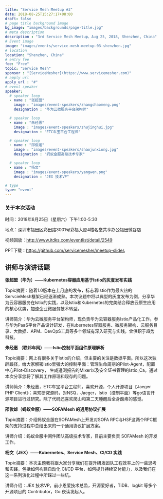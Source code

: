 ```yaml
---
title: "Service Mesh Meetup #3"
date: 2018-08-25T15:27:17+08:00
draft: false
# page title background image
bg_image: "images/backgrounds/page-title.jpg"
# meta description
description : "3rd Service Mesh Meetup，Aug 25, 2018, Shenzhen, China"
# Event image
image: "images/events/service-mesh-meetup-03-shenzhen.jpg"
# location
location: "Shenzhen, China"
# entry fee
fee: "Free"
topic: "Service Mesh"
sponsor : "[ServiceMesher](https://www.servicemesher.com)"
# apply url
apply_url : "#"
# event speaker
speaker:
  # speaker loop
  - name : "张超盟"
    image : "images/event-speakers/zhangchaomeng.png"
    designation : "华为云微服务平台架构师"

  # speaker loop
  - name : "朱经惠"
    image : "images/event-speakers/zhujinghui.jpg"
    designation : "ETC车宝平台工程师"

  # speaker loop
  - name : "邵俊雄"
    image : "images/event-speakers/shaojunxiong.jpg"
    designation : "蚂蚁金服高级技术专家"

  # speaker loop
  - name : "杨文"
    image : "images/event-speakers/yangwen.png"
    designation : "JEX 技术VP"

# type
type: "event"
---
```


### 关于本次活动

时间：2018年8月25日（星期六）下午1:00-5:30

地点：深圳市福田区彩田路3001号彩福大厦4楼名堂共享办公福田微谷店

视频回放：http://www.itdks.com/eventlist/detail/2549

PPT下载：https://github.com/servicemesher/meetup-slides

## 讲师与演讲话题

**张超盟（华为）——Kubernetes容器应用基于Istio的灰度发布实践**

Topic摘要：随着1.0版本在上月底的发布，标志着Istio作为最火热的ServcieMesh框架已经逐渐成熟。本次议题中将以典型的灰度发布为例，分享华为云容器服务在Istio的实践，以及Istio和Kubernetes的完美结合释放云原生应用的核心优势，加速企业微服务技术转型。

讲师简介：华为云微服务平台架构师，现负责华为云容器服务Istio产品化工作。参与华为PaaS平台产品设计研发，在Kubernetes容器服务、微服务架构、云服务目录、大数据、APM、DevOpS工具等多个领域有深入研究与实践。曾供职于趋势科技。

**朱经惠 （联邦车网）——Istio控制平面组件原理解析**

Topic摘要：网上有很多关于Istio的介绍，但主要的关注是数据平面。所以这次独辟蹊径，给大家解密Istio里强大的控制平面：管理生命周期的Pilot-Agent，配置中心Pilot-Discovery， 生成遥测报告的Mixer以及安全证书管理的Istio_Ca。通过本次分享您将了解其工作原理和现存的问题。

讲师简介：朱经惠，ETC车宝平台工程师。喜欢开源，个人开源项目《Jaeger PHP Client》；喜欢研究源码，对NSQ，Jaeger，Istio（控制平面）等go语言开源项目进行过研究。除了代码还喜欢爬山和第二天睡醒后全身酸疼的感觉。

**邵俊雄（蚂蚁金服）——SOFAMesh 的通用协议扩展**

Topic摘要：介绍蚂蚁金服在SOFAMesh上开发对SOFA RPC与HSF这两个RPC框架的支持过程中总结出来的一个通用协议扩展方案。

讲师介绍：蚂蚁金服中间件团队高级技术专家，目前主要负责 SOFAMesh 的开发工作。

**杨文（JEX）——Kubernetes、Service Mesh、CI/CD 实践**

Topic摘要：本次主题我将跟大家分享我们在提升研发团队工程效率上的一些思考和实践，包括如何构建自动化 CI/CD 平台，如何提升持续交付能力，以及我们在这一系列演化过程中所踩过一些坑。

讲师介绍：JEX 技术VP，前小恩爱技术总监，开源爱好者，TiDB、logkit 等多个开源项目的 Contributor，Go 夜读发起人。
